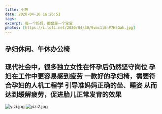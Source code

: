 ```yaml
---
title: 小憩
date: 2020-04-16 16:26:51
tags:
excerpt: 每一个妈妈，都曾是一个宝宝
photos: [https://i.loli.net/2020/04/30/9vmc1lEnP7HSGah.jpg]
---
```

## 孕妇休闲、午休办公椅
现代社会中，很多独立女性在怀孕后仍然坚守岗位
孕妇在工作中更容易感到疲劳
一款好的孕妇椅，需要符合孕妇的人机工程学
引导准妈妈正确的坐、睡姿
从而达到缓解疲劳，促进胎儿正常发育的效果
---
![yizi.jpg](https://i.loli.net/2020/04/30/zZhJDGYb3dNgXBV.png)
![yizi2.jpg](https://i.loli.net/2020/04/30/P6DOMnixmaNh51R.jpg)

